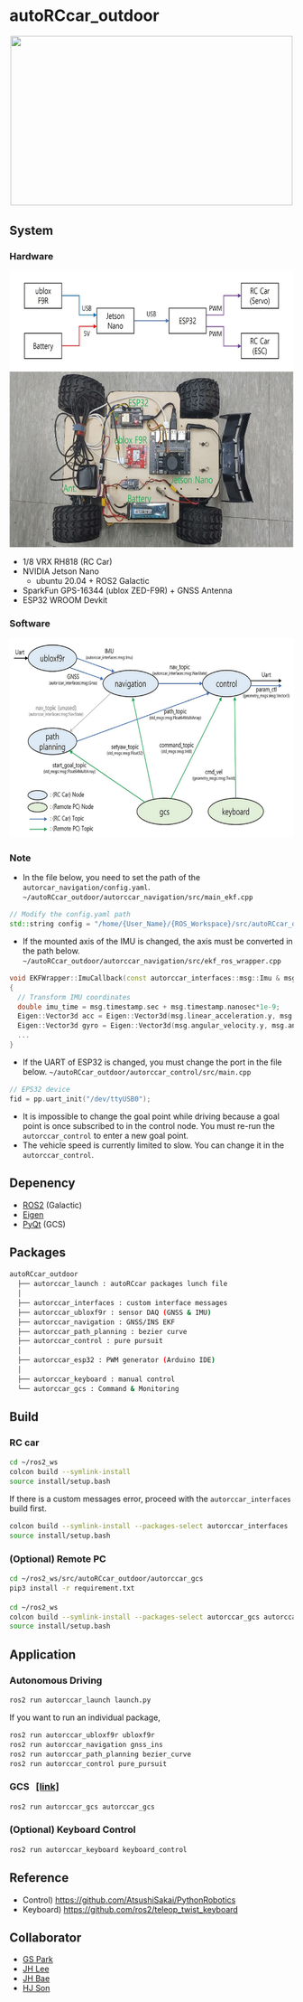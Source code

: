 # autoRCcar_outdoor

<p align="center"> <img src="images\autoRCcar_test_video.gif" width="500" height="300"/> </p>

## System
### Hardware
<p1 align="center"> <img src="images\autorccar_hw.jpg" width="655" height="488"/> </p1>
- 1/8 VRX RH818 (RC Car)
- NVIDIA Jetson Nano
  - ubuntu 20.04 + ROS2 Galactic
- SparkFun GPS-16344 (ublox ZED-F9R) + GNSS Antenna
- ESP32 WROOM Devkit
### Software
<p2 align="center"> <img src="images\autorccar_sw.jpg" width="655" height="353"/> </p2>
### Note
- In the file below, you need to set the path of the `autorcar_navigation/config.yaml`.
  `~/autoRCcar_outdoor/autorccar_navigation/src/main_ekf.cpp`
```C++
// Modify the config.yaml path
std::string config = "/home/{User_Name}/{ROS_Workspace}/src/autoRCcar_outdoor/autorccar_navigation/config.yaml";
```
- If the mounted axis of the IMU is changed, the axis must be converted in the path below.
  `~/autoRCcar_outdoor/autorccar_navigation/src/ekf_ros_wrapper.cpp`
```C++
void EKFWrapper::ImuCallback(const autorccar_interfaces::msg::Imu & msg)
{
  // Transform IMU coordinates
  double imu_time = msg.timestamp.sec + msg.timestamp.nanosec*1e-9;
  Eigen::Vector3d acc = Eigen::Vector3d(msg.linear_acceleration.y, msg.linear_acceleration.x, -msg.linear_acceleration.z);
  Eigen::Vector3d gyro = Eigen::Vector3d(msg.angular_velocity.y, msg.angular_velocity.x, -msg.angular_velocity.z);
  ...
}
```
- If the UART of ESP32 is changed, you must change the port in the file below.
  `~/autoRCcar_outdoor/autorccar_control/src/main.cpp`
```C++
// EPS32 device
fid = pp.uart_init("/dev/ttyUSB0");
```
- It is impossible to change the goal point while driving because a goal point is once subscribed to in the control node. You must re-run the `autorccar_control` to enter a new goal point.
- The vehicle speed is currently limited to slow. You can change it in the `autorccar_control`.
## Depenency
- [ROS2](https://docs.ros.org/en/galactic/index.html) (Galactic)
- [Eigen](https://eigen.tuxfamily.org/)
- [PyQt](https://pypi.org/project/PyQt5/) (GCS)
## Packages
```bash
autoRCcar_outdoor
  ├── autorccar_launch : autoRCcar packages lunch file
  │
  ├── autorccar_interfaces : custom interface messages
  ├── autorccar_ubloxf9r : sensor DAQ (GNSS & IMU)
  ├── autorccar_navigation : GNSS/INS EKF
  ├── autorccar_path_planning : bezier curve
  ├── autorccar_control : pure pursuit
  │
  ├── autorccar_esp32 : PWM generator (Arduino IDE)
  │
  ├── autorccar_keyboard : manual control
  └── autorccar_gcs : Command & Monitoring
```
## Build
### RC car
```bash
cd ~/ros2_ws
colcon build --symlink-install
source install/setup.bash
```
If there is a custom messages error, proceed with the `autorccar_interfaces` build first.
```bash
colcon build --symlink-install --packages-select autorccar_interfaces
source install/setup.bash
```
### (Optional) Remote PC
```bash
cd ~/ros2_ws/src/autoRCcar_outdoor/autorccar_gcs
pip3 install -r requirement.txt

cd ~/ros2_ws
colcon build --symlink-install --packages-select autorccar_gcs autorccar_keyboard
source install/setup.bash
```
## Application
### Autonomous Driving
```bash
ros2 run autorccar_launch launch.py
```
If you want to run an individual package,
```bash
ros2 run autorccar_ubloxf9r ubloxf9r
ros2 run autorccar_navigation gnss_ins
ros2 run autorccar_path_planning bezier_curve
ros2 run autorccar_control pure_pursuit
```
### GCS &nbsp; [[link]](https://github.com/PiSLAB/autoRCcar_outdoor/blob/main/autorccar_gcs/README.md)
```bash
ros2 run autorccar_gcs autorccar_gcs
```
### (Optional) Keyboard Control
```bash
ros2 run autorccar_keyboard keyboard_control
```
## Reference
- Control) https://github.com/AtsushiSakai/PythonRobotics
- Keyboard) https://github.com/ros2/teleop_twist_keyboard

## Collaborator
- [GS Park](https://github.com/gspark87)
- [JH Lee](https://github.com/lee90108)
- [JH Bae](https://github.com/luke7637)
- [HJ Son](https://github.com/dlfksj)
